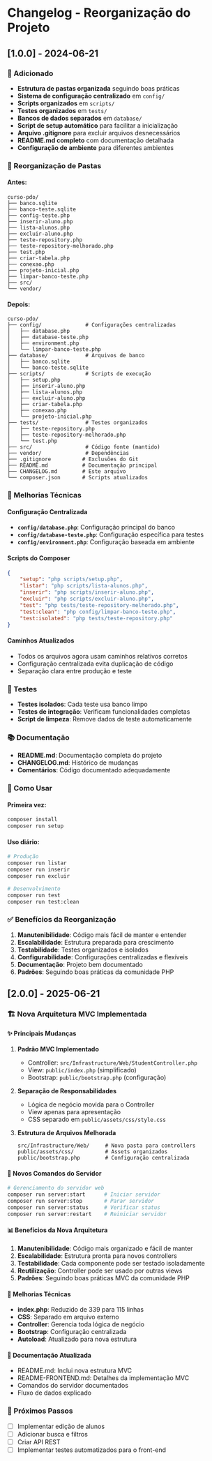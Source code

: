 # Changelog - Reorganização do Projeto

## [1.0.0] - 2024-06-21

### 🎯 Adicionado
- **Estrutura de pastas organizada** seguindo boas práticas
- **Sistema de configuração centralizado** em `config/`
- **Scripts organizados** em `scripts/`
- **Testes organizados** em `tests/`
- **Bancos de dados separados** em `database/`
- **Script de setup automático** para facilitar a inicialização
- **Arquivo .gitignore** para excluir arquivos desnecessários
- **README.md completo** com documentação detalhada
- **Configuração de ambiente** para diferentes ambientes

### 📁 Reorganização de Pastas

#### Antes:
```
curso-pdo/
├── banco.sqlite
├── banco-teste.sqlite
├── config-teste.php
├── inserir-aluno.php
├── lista-alunos.php
├── excluir-aluno.php
├── teste-repository.php
├── teste-repository-melhorado.php
├── test.php
├── criar-tabela.php
├── conexao.php
├── projeto-inicial.php
├── limpar-banco-teste.php
├── src/
└── vendor/
```

#### Depois:
```
curso-pdo/
├── config/              # Configurações centralizadas
│   ├── database.php
│   ├── database-teste.php
│   ├── environment.php
│   └── limpar-banco-teste.php
├── database/            # Arquivos de banco
│   ├── banco.sqlite
│   └── banco-teste.sqlite
├── scripts/             # Scripts de execução
│   ├── setup.php
│   ├── inserir-aluno.php
│   ├── lista-alunos.php
│   ├── excluir-aluno.php
│   ├── criar-tabela.php
│   ├── conexao.php
│   └── projeto-inicial.php
├── tests/               # Testes organizados
│   ├── teste-repository.php
│   ├── teste-repository-melhorado.php
│   └── test.php
├── src/                 # Código fonte (mantido)
├── vendor/              # Dependências
├── .gitignore          # Exclusões do Git
├── README.md           # Documentação principal
├── CHANGELOG.md        # Este arquivo
└── composer.json       # Scripts atualizados
```

### 🔧 Melhorias Técnicas

#### Configuração Centralizada
- **`config/database.php`**: Configuração principal do banco
- **`config/database-teste.php`**: Configuração específica para testes
- **`config/environment.php`**: Configuração baseada em ambiente

#### Scripts do Composer
```json
{
    "setup": "php scripts/setup.php",
    "listar": "php scripts/lista-alunos.php",
    "inserir": "php scripts/inserir-aluno.php",
    "excluir": "php scripts/excluir-aluno.php",
    "test": "php tests/teste-repository-melhorado.php",
    "test:clean": "php config/limpar-banco-teste.php",
    "test:isolated": "php tests/teste-repository.php"
}
```

#### Caminhos Atualizados
- Todos os arquivos agora usam caminhos relativos corretos
- Configuração centralizada evita duplicação de código
- Separação clara entre produção e teste

### 🧪 Testes
- **Testes isolados**: Cada teste usa banco limpo
- **Testes de integração**: Verificam funcionalidades completas
- **Script de limpeza**: Remove dados de teste automaticamente

### 📚 Documentação
- **README.md**: Documentação completa do projeto
- **CHANGELOG.md**: Histórico de mudanças
- **Comentários**: Código documentado adequadamente

### 🚀 Como Usar

#### Primeira vez:
```bash
composer install
composer run setup
```

#### Uso diário:
```bash
# Produção
composer run listar
composer run inserir
composer run excluir

# Desenvolvimento
composer run test
composer run test:clean
```

### ✅ Benefícios da Reorganização

1. **Manutenibilidade**: Código mais fácil de manter e entender
2. **Escalabilidade**: Estrutura preparada para crescimento
3. **Testabilidade**: Testes organizados e isolados
4. **Configurabilidade**: Configurações centralizadas e flexíveis
5. **Documentação**: Projeto bem documentado
6. **Padrões**: Seguindo boas práticas da comunidade PHP 
## [2.0.0] - 2025-06-21

### 🏗️ Nova Arquitetura MVC Implementada

#### ✨ Principais Mudanças

1. **Padrão MVC Implementado**
   - Controller: `src/Infrastructure/Web/StudentController.php`
   - View: `public/index.php` (simplificado)
   - Bootstrap: `public/bootstrap.php` (configuração)

2. **Separação de Responsabilidades**
   - Lógica de negócio movida para o Controller
   - View apenas para apresentação
   - CSS separado em `public/assets/css/style.css`

3. **Estrutura de Arquivos Melhorada**
   ```
   src/Infrastructure/Web/     # Nova pasta para controllers
   public/assets/css/          # Assets organizados
   public/bootstrap.php        # Configuração centralizada
   ```

#### 🚀 Novos Comandos do Servidor

```bash
# Gerenciamento do servidor web
composer run server:start      # Iniciar servidor
composer run server:stop       # Parar servidor
composer run server:status     # Verificar status
composer run server:restart    # Reiniciar servidor
```

#### 📊 Benefícios da Nova Arquitetura

1. **Manutenibilidade**: Código mais organizado e fácil de manter
2. **Escalabilidade**: Estrutura pronta para novos controllers
3. **Testabilidade**: Cada componente pode ser testado isoladamente
4. **Reutilização**: Controller pode ser usado por outras views
5. **Padrões**: Seguindo boas práticas MVC da comunidade PHP

#### 🔧 Melhorias Técnicas

- **index.php**: Reduzido de 339 para 115 linhas
- **CSS**: Separado em arquivo externo
- **Controller**: Gerencia toda lógica de negócio
- **Bootstrap**: Configuração centralizada
- **Autoload**: Atualizado para nova estrutura

#### 📝 Documentação Atualizada

- README.md: Inclui nova estrutura MVC
- README-FRONTEND.md: Detalhes da implementação MVC
- Comandos do servidor documentados
- Fluxo de dados explicado

### 🎯 Próximos Passos

- [ ] Implementar edição de alunos
- [ ] Adicionar busca e filtros
- [ ] Criar API REST
- [ ] Implementar testes automatizados para o front-end
